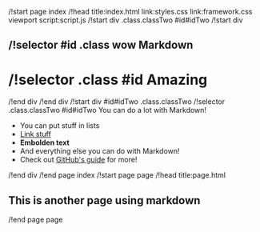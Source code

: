 /!start page index
/!head title:index.html link:styles.css link:framework.css viewport script:script.js
/!start div .class.classTwo #id#idTwo
/!start div
## /!selector #id .class wow Markdown
# /!selector .class #id Amazing
/!end div
/!end div
/!start div #id#idTwo .class.classTwo
/!selector .class.classTwo #id#idTwo You can do a lot with Markdown!
- You can put stuff in lists
- [Link stuff](https://google.com)
- **Embolden text**
- And everything else you can do with Markdown!
- Check out [GitHub's guide](https://guides.github.com/features/mastering-markdown/) for more!


/!end div
/!end page index
/!start page page
/!head title:page.html
## This is another page using markdown
/!end page page
